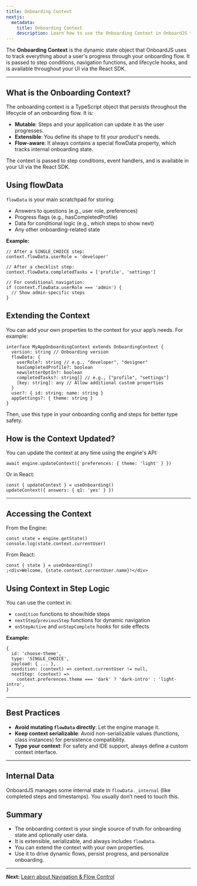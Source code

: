 ```yaml
---
title: Onboarding Context
nextjs:
  metadata:
    title: Onboarding Context
    description: Learn how to use the Onboarding Context in OnboardJS to manage user data and flow state.
---
```


The **Onboarding Context** is the dynamic state object that OnboardJS uses to track everything about a user's progress through your onboarding flow. It is passed to step conditions, navigation functions, and lifecycle hooks, and is available throughout your UI via the React SDK.

---

## What is the Onboarding Context?

The onboarding context is a TypeScript object that persists throughout the lifecycle of an onboarding flow. It is:

- **Mutable**: Steps and your application can update it as the user progresses.
- **Extensible**: You define its shape to fit your product's needs.
- **Flow-aware**: It always contains a special flowData property, which tracks internal onboarding state.

The context is passed to step conditions, event handlers, and is available in your UI via the React SDK.

## Using flowData

`flowData` is your main scratchpad for storing:

- Answers to questions (e.g., user role, preferences)
- Progress flags (e.g., hasCompletedProfile)
- Data for conditional logic (e.g., which steps to show next)
- Any other onboarding-related state

**Example:**

```tsx
// After a SINGLE_CHOICE step:
context.flowData.userRole = 'developer'

// After a checklist step:
context.flowData.completedTasks = ['profile', 'settings']

// For conditional navigation:
if (context.flowData.userRole === 'admin') {
  // Show admin-specific steps
}
```

## Extending the Context

You can add your own properties to the context for your app’s needs. For example:

```tsx
interface MyAppOnboardingContext extends OnboardingContext {
  version: string // Onboarding version
  flowData: {
    userRole?: string // e.g., "developer", "designer"
    hasCompletedProfile?: boolean
    newsletterOptIn?: boolean
    completedTasks?: string[] // e.g., ["profile", "settings"]
    [key: string]: any // Allow additional custom properties
  }
  user?: { id: string; name: string }
  appSettings?: { theme: string }
}
```

Then, use this type in your onboarding config and steps for better type safety.

## How is the Context Updated?

You can update the context at any time using the engine's API:

```tsx
await engine.updateContext({ preferences: { theme: 'light' } })
```

Or in React:

```tsx
const { updateContext } = useOnboarding()
updateContext({ answers: { q1: 'yes' } })
```

---

## Accessing the Context

From the Engine:

```tsx
const state = engine.getState()
console.log(state.context.currentUser)
```

From React:

```tsx
const { state } = useOnboarding()
;<div>Welcome, {state.context.currentUser.name}!</div>
```

## Using Context in Step Logic

You can use the context in:

- `condition` functions to show/hide steps
- `nextStep`/`previousStep` functions for dynamic navigation
- `onStepActive` and `onStepComplete` hooks for side effects

**Example:**

```tsx
{
  id: 'choose-theme',
  type: 'SINGLE_CHOICE',
  payload: { ... },
  condition: (context) => context.currentUser != null,
  nextStep: (context) =>
    context.preferences.theme === 'dark' ? 'dark-intro' : 'light-intro',
}
```

---

## Best Practices

- **Avoid mutating `flowData` directly**: Let the engine manage it.
- **Keep context serializable**: Avoid non-serializable values (functions, class instances) for persistence compatibility.
- **Type your context**: For safety and IDE support, always define a custom context interface.

---

## Internal Data

OnboardJS manages some internal state in `flowData._internal` (like completed steps and timestamps). You usually don’t need to touch this.

## Summary

- The onboarding context is your single source of truth for onboarding state and optionally user data.
- It is extensible, serializable, and always includes `flowData`.
- You can extend the context with your own properties.
- Use it to drive dynamic flows, persist progress, and personalize onboarding.

---

**Next:** [Learn about Navigation & Flow Control](/navigation-and-flow)
